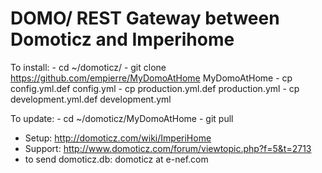 DOMO/ REST Gateway between Domoticz and Imperihome
==================================================

  To install:
    - cd ~/domoticz/
    - git clone https://github.com/empierre/MyDomoAtHome MyDomoAtHome
    - cp config.yml.def config.yml
    - cp production.yml.def production.yml
    - cp development.yml.def development.yml

  To update:
    - cd ~/domoticz/MyDomoAtHome
    - git pull
  
  - Setup: http://domoticz.com/wiki/ImperiHome
  - Support: http://www.domoticz.com/forum/viewtopic.php?f=5&t=2713
  - to send domoticz.db: domoticz at e-nef.com

